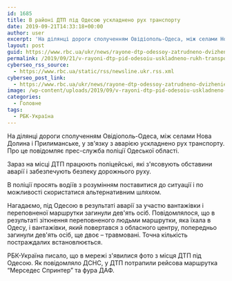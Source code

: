 ```yaml
---
id: 1685
title: В районі ДТП під Одесою ускладнено рух транспорту
date: 2019-09-21T14:33:18+00:00
author: user
excerpt: 'На ділянці дороги сполученням Овідіополь-Одеса, між селами Нова Долина і Прилиманське, у зв&#039;язку з аварією ускладнено рух транспорту. Про це повідомляє...'
layout: post
guid: https://www.rbc.ua/ukr/news/rayone-dtp-odessoy-zatrudneno-dvizhenie-transporta-1569075727.html
permalink: /2019/09/21/v-rayoni-dtp-pid-odesoiu-uskladneno-rukh-transportu/
cyberseo_rss_source:
  - https://www.rbc.ua/static/rss/newsline.ukr.rss.xml
cyberseo_post_link:
  - https://www.rbc.ua/ukr/news/rayone-dtp-odessoy-zatrudneno-dvizhenie-transporta-1569075727.html
image: /wp-content/uploads/2019/09/v-rayoni-dtp-pid-odesoiu-uskladneno-rukh-transportu.jpg
categories:
  - Головне
tags:
  - РБК-Україна
---
```

На ділянці дороги сполученням Овідіополь-Одеса, між селами Нова Долина і Прилиманське, у зв'язку з аварією ускладнено рух транспорту. Про це повідомляє прес-служба поліції Одеської області.

Зараз на місці ДТП працюють поліцейські, які з'ясовують обставини аварії і забезпечують безпеку дорожнього руху.

В поліції просять водіїв з розумінням поставитися до ситуації і по можливості скористатися альтернативним шляхом.

Нагадаємо, під Одесою в результаті аварії за участю вантажівки і переповненої маршрутки загинули дев'ять осіб. Повідомлялося, що в результаті зіткнення переповненого людьми маршрутки, яка їхала в Одесу, і вантажівки, який повертався з обласного центру, попередньо загинули дев'ять осіб, ще двоє &#8211; травмовані. Точна кількість постраждалих встановлюється.

РБК-Україна писало, що в мережі з'явилися фото з місця ДТП під Одесою. Як повідомляло ДСНС, у ДТП потрапили рейсова маршрутка &#8220;Мерседес Спринтер&#8221; та фура ДАФ.